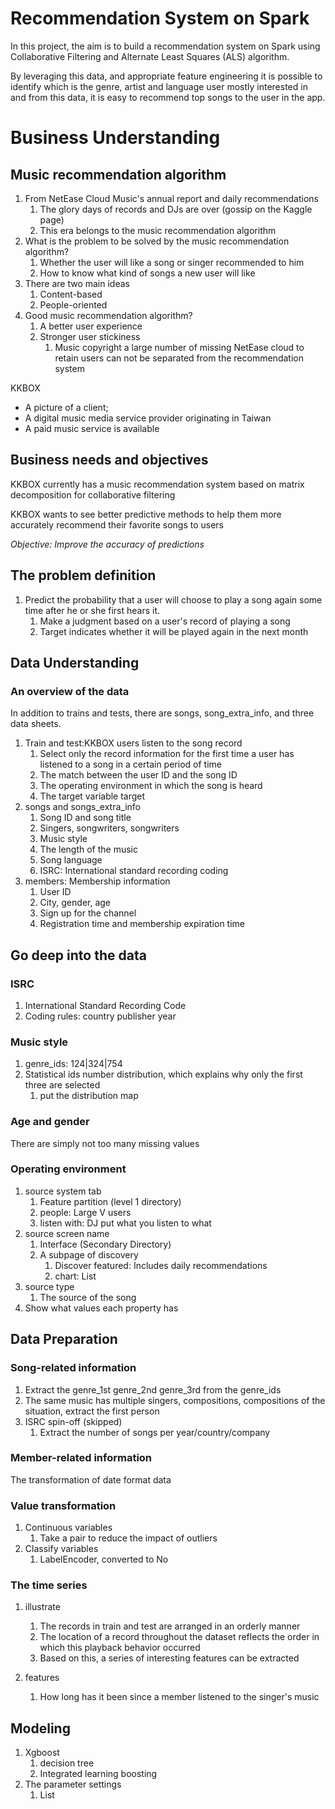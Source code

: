# Recommendation System on Spark
In this project, the aim is to build a recommendation system on Spark using Collaborative Filtering and Alternate Least Squares (ALS) algorithm.

By leveraging this data, and appropriate feature engineering it is possible to identify which is the genre, artist and language user mostly interested in and from this data, it is easy to recommend top songs to the user in the app.

# Business Understanding
## Music recommendation algorithm
1. From NetEase Cloud Music's annual report and daily recommendations
    1. The glory days of records and DJs are over (gossip on the Kaggle page)
    2. This era belongs to the music recommendation algorithm
2. What is the problem to be solved by the music recommendation algorithm?
    1. Whether the user will like a song or singer recommended to him
    2. How to know what kind of songs a new user will like
3. There are two main ideas
    1. Content-based
    2. People-oriented
4. Good music recommendation algorithm?
    1. A better user experience
    2. Stronger user stickiness
        1. Music copyright a large number of missing NetEase cloud to retain users can not be separated from the recommendation system

KKBOX
- A picture of a client;
- A digital music media service provider originating in Taiwan
- A paid music service is available

## Business needs and objectives
KKBOX currently has a music recommendation system based on matrix decomposition for collaborative filtering

KKBOX wants to see better predictive methods to help them more accurately recommend their favorite songs to users

_Objective: Improve the accuracy of predictions_

## The problem definition
1. Predict the probability that a user will choose to play a song again some time after he or she first hears it.
    1. Make a judgment based on a user's record of playing a song
    2. Target indicates whether it will be played again in the next month

## Data Understanding
### An overview of the data

In addition to trains and tests, there are songs, song_extra_info, and three data sheets.

1. Train and test:KKBOX users listen to the song record
    1. Select only the record information for the first time a user has listened to a song in a certain period of time
    2. The match between the user ID and the song ID
    3. The operating environment in which the song is heard
    4. The target variable target
2. songs and songs_extra_info
    1. Song ID and song title
    2. Singers, songwriters, songwriters
    3. Music style
    4. The length of the music
    5. Song language
    6. ISRC: International standard recording coding
3. members: Membership information
    1. User ID
    2. City, gender, age
    3. Sign up for the channel
    4. Registration time and membership expiration time
## Go deep into the data
### ISRC
1. International Standard Recording Code
2. Coding rules: country publisher year
### Music style
1. genre_ids: 124|324|754
2. Statistical ids number distribution, which explains why only the first three are selected
    1. put the distribution map
### Age and gender
There are simply not too many missing values

### Operating environment
1. source system tab
    1. Feature partition (level 1 directory)
    2. people: Large V users
    3. listen with: DJ put what you listen to what
2. source screen name
    1. Interface (Secondary Directory)
    2. A subpage of discovery
        1. Discover featured: Includes daily recommendations
        2. chart: List
3. source type
    1. The source of the song
4. Show what values each property has
## Data Preparation
### Song-related information
1. Extract the genre_1st genre_2nd genre_3rd from the genre_ids
2. The same music has multiple singers, compositions, compositions of the situation, extract the first person
3. ISRC spin-off (skipped)
    1. Extract the number of songs per year/country/company
### Member-related information
The transformation of date format data

### Value transformation
1. Continuous variables
    1. Take a pair to reduce the impact of outliers
2. Classify variables
    1. LabelEncoder, converted to No
### The time series
1. illustrate

    1. The records in train and test are arranged in an orderly manner
    2. The location of a record throughout the dataset reflects the order in which this playback behavior occurred
    3. Based on this, a series of interesting features can be extracted
2. features

    1. How long has it been since a member listened to the singer's music
## Modeling
1. Xgboost
    1. decision tree
    2. Integrated learning boosting
2. The parameter settings
    1. List
